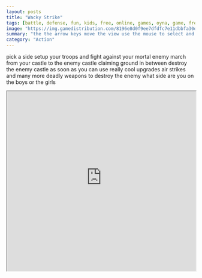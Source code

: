 ```yaml
---
layout: posts
title: "Wacky Strike"
tags: [battle, defense, fun, kids, free, online, games, oyna, game, free, games, play, play, games]
image: "https://img.gamedistribution.com/8196e8d0f9ee7dfdfc7e11dbbfa30d77.jpg"
summary: "the the arrow keys move the view use the mouse to select and build troops follow the in game instructions for how to use the special power ups  free online games oyna game free games play play games"
category: "Action"
---
```


pick a side setup your troops and fight against your mortal enemy march from your castle to the enemy castle claiming ground in between destroy the enemy castle as soon as you can use really cool upgrades air strikes and many more deadly weapons to destroy the enemy what side are you on the boys or the girls

<iframe width="100%" height="480px;" src="https://flash.gamedistribution.com?game=8196e8d0f9ee7dfdfc7e11dbbfa30d77"></iframe>